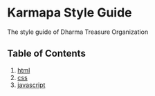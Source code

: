 # Karmapa Style Guide
The style guide of Dharma Treasure Organization

## Table of Contents

  1. [html](https://github.com/karmapa17/style-guide/tree/master/html)
  2. [css](https://github.com/karmapa17/style-guide/tree/master/css)
  3. [javascript](https://github.com/karmapa17/style-guide/tree/master/javascript)

